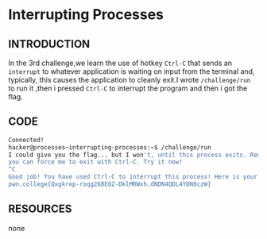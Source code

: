 # Interrupting Processes
## INTRODUCTION 
In the 3rd challenge,we learn the use of hotkey `Ctrl-C` that sends an `interrupt` to whatever
application is waiting on input from the terminal and, typically, this causes the application 
to cleanly exit.I wrote `/challenge/run` to run it ,then i pressed `Ctrl-C` to interrupt the program and then i got the flag.
## CODE
``` bash
Connected!
hacker@processes~interrupting-processes:~$ /challenge/run
I could give you the flag... but I won't, until this process exits. Remember,
you can force me to exit with Ctrl-C. Try it now!
^C 
Good job! You have used Ctrl-C to interrupt this process! Here is your flag:
pwn.college{Qxgkrep-roqg26BEOZ-DklMRWxh.dNDN4QDL4YDN0czW}
```
## RESOURCES
none
